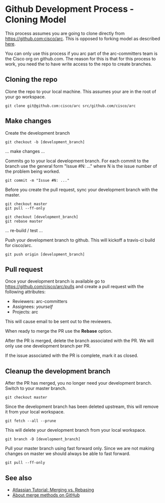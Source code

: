 # Github Development Process - Cloning Model

This process assumes you are going to clone directly from https://github.com:cisco/arc.
This is opposed to forking model as described [here](github_forking_process.md).

You can only use this process if you arc part of the arc-committers team is the Cisco
org on github.com. The reason for this is that for this process to work, you need the
to have write access to the repo to create branches.


## Cloning the repo

Clone the repo to your local machine. This assumes your are in the root of your go workspace.
```shell
git clone git@github.com:cisco/arc src/github.com/cisco/arc
```


## Make changes

Create the development branch
```shell
git checkout -b [development_branch]
```

... make changes ...

Commits go to your local development branch. For each commit to the branch use the
general form "Issue #N: ..." where N is the issue number of the problem being worked.
```shell
git commit -m "Issue #N: ..."
```

Before you create the pull request, sync your development branch with the master.
```shell
git checkout master
git pull --ff-only

git checkout [development_branch]
git rebase master
```

... re-build / test ...

Push your development branch to github. This will kickoff a travis-ci build for cisco/arc.
```shell
git push origin [development_branch]
```


## Pull request

Once your development branch is available go to https://github.com/cisco/arc/pulls and create a pull request
with the following attributes:

- Reviewers: arc-committers
- Assignees: _yourself_
- Projects:  arc

This will cause email to be sent out to the reviewers.

When ready to merge the PR use the **Rebase** option.

After the PR is merged, delete the branch associated with the PR. We will only use one development branch per PR.

If the issue associated with the PR is complete, mark it as closed.


## Cleanup the development branch

After the PR has merged, you no longer need your development branch. Switch to your master branch.
```shell
git checkout master
```

Since the development branch has been deleted upstream, this will remove it from your local workspace.
```shell
git fetch --all --prune
```

This will delete your development branch from your local workspace.
```shell
git branch -D [development_branch]
```

Pull your master branch using fast forward only. Since we are not making changes on master we should always be able to fast forward.
```shell
git pull --ff-only
```


## See also

- [Atlassian Tutorial: Merging vs. Rebasing](https://www.atlassian.com/git/tutorials/merging-vs-rebasing)
- [About merge methods on GitHub](https://help.github.com/articles/about-merge-methods-on-github/)
